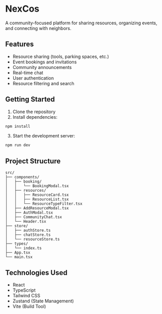# NexCos

A community-focused platform for sharing resources, organizing events, and connecting with neighbors.

## Features

- Resource sharing (tools, parking spaces, etc.)
- Event bookings and invitations
- Community announcements
- Real-time chat
- User authentication
- Resource filtering and search

## Getting Started

1. Clone the repository
2. Install dependencies:
```bash
npm install
```
3. Start the development server:
```bash
npm run dev
```

## Project Structure

```
src/
├── components/
│   ├── booking/
│   │   └── BookingModal.tsx
│   ├── resources/
│   │   ├── ResourceCard.tsx
│   │   ├── ResourceList.tsx
│   │   └── ResourceTypeFilter.tsx
│   ├── AddResourceModal.tsx
│   ├── AuthModal.tsx
│   ├── CommunityChat.tsx
│   └── Header.tsx
├── store/
│   ├── authStore.ts
│   ├── chatStore.ts
│   └── resourceStore.ts
├── types/
│   └── index.ts
├── App.tsx
└── main.tsx
```

## Technologies Used

- React
- TypeScript
- Tailwind CSS
- Zustand (State Management)
- Vite (Build Tool)
